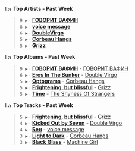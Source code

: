 <!--START_LASTFM_ARTISTS:{"period": "7day", "rows": 5}-->
<a href="https://last.fm" target="_blank"><img src="https://user-images.githubusercontent.com/17434202/215290617-e793598d-d7c9-428f-9975-156db1ba89cc.svg" alt="Last.fm Logo" width="18" height="13"/></a> **Top Artists - Past Week**

> `9 ▶️` ∙ **[ГОВОРИТ ВАФИН](https://www.last.fm/music/%D0%93%D0%9E%D0%92%D0%9E%D0%A0%D0%98%D0%A2+%D0%92%D0%90%D0%A4%D0%98%D0%9D)**<br/>
> `8 ▶️` ∙ **[voice message](https://www.last.fm/music/voice+message)**<br/>
> `6 ▶️` ∙ **[DoubleVirgo](https://www.last.fm/music/DoubleVirgo)**<br/>
> `5 ▶️` ∙ **[Corbeau Hangs](https://www.last.fm/music/Corbeau+Hangs)**<br/>
> `5 ▶️` ∙ **[Grizz](https://www.last.fm/music/Grizz)**<br/>
<!--END_LASTFM_ARTISTS-->

<!--START_LASTFM_ALBUMS:{"period": "7day", "rows": 5}-->
<a href="https://last.fm" target="_blank"><img src="https://user-images.githubusercontent.com/17434202/215290617-e793598d-d7c9-428f-9975-156db1ba89cc.svg" alt="Last.fm Logo" width="18" height="13"/></a> **Top Albums - Past Week**

> `9 ▶️` ∙ **[ГОВОРИТ ВАФИН](https://www.last.fm/music/%D0%93%D0%9E%D0%92%D0%9E%D0%A0%D0%98%D0%A2+%D0%92%D0%90%D0%A4%D0%98%D0%9D/%D0%93%D0%9E%D0%92%D0%9E%D0%A0%D0%98%D0%A2+%D0%92%D0%90%D0%A4%D0%98%D0%9D)** - [ГОВОРИТ ВАФИН](https://www.last.fm/music/%D0%93%D0%9E%D0%92%D0%9E%D0%A0%D0%98%D0%A2+%D0%92%D0%90%D0%A4%D0%98%D0%9D)<br/>
> `6 ▶️` ∙ **[Eros In The Bunker](https://www.last.fm/music/Double+Virgo/Eros+In+The+Bunker)** - [Double Virgo](https://www.last.fm/music/Double+Virgo)<br/>
> `5 ▶️` ∙ **[Optograms](https://www.last.fm/music/Corbeau+Hangs/Optograms)** - [Corbeau Hangs](https://www.last.fm/music/Corbeau+Hangs)<br/>
> `5 ▶️` ∙ **[Frightening, but blissful](https://www.last.fm/music/Grizz/Frightening,+but+blissful)** - [Grizz](https://www.last.fm/music/Grizz)<br/>
> `5 ▶️` ∙ **[Time](https://www.last.fm/music/The+Shyness+Of+Strangers/Time)** - [The Shyness Of Strangers](https://www.last.fm/music/The+Shyness+Of+Strangers)<br/>
<!--END_LASTFM_ALBUMS-->

<!--START_LASTFM_TRACKS:{"period": "7day", "rows": 5}-->
<a href="https://last.fm" target="_blank"><img src="https://user-images.githubusercontent.com/17434202/215290617-e793598d-d7c9-428f-9975-156db1ba89cc.svg" alt="Last.fm Logo" width="18" height="13"/></a> **Top Tracks - Past Week**

> `5 ▶️` ∙ **[Frightening, but blissful](https://www.last.fm/music/Grizz/_/Frightening,+but+blissful)** - [Grizz](https://www.last.fm/music/Grizz)<br/>
> `4 ▶️` ∙ **[Kicked Out by Seven](https://www.last.fm/music/Double+Virgo/_/Kicked+Out+by+Seven)** - [Double Virgo](https://www.last.fm/music/Double+Virgo)<br/>
> `4 ▶️` ∙ **[Бен](https://www.last.fm/music/voice+message/_/%D0%91%D0%B5%D0%BD)** - [voice message](https://www.last.fm/music/voice+message)<br/>
> `3 ▶️` ∙ **[Light to Dark](https://www.last.fm/music/Corbeau+Hangs/_/Light+to+Dark)** - [Corbeau Hangs](https://www.last.fm/music/Corbeau+Hangs)<br/>
> `3 ▶️` ∙ **[Black Glass](https://www.last.fm/music/Machine+Girl/_/Black+Glass)** - [Machine Girl](https://www.last.fm/music/Machine+Girl)<br/>
<!--END_LASTFM_TRACKS-->